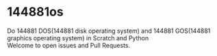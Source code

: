 # 144881os  
Do 144881 DOS(144881 disk operating system) and 144881 GOS(144881 graphics operating system) in Scratch and Python  
Welcome to open issues and Pull Requests.
